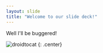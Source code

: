 ```yaml
---
layout: slide
title: "Welcome to our slide deck!"
---
```


Well I'll be buggered!

![droidtocat](https://octodex.github.com/images/droidtocat.png)
{: .center}
